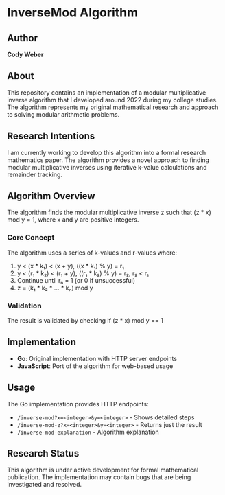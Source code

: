 # InverseMod Algorithm

## Author
**Cody Weber**

## About
This repository contains an implementation of a modular multiplicative inverse algorithm that I developed around 2022 during my college studies. The algorithm represents my original mathematical research and approach to solving modular arithmetic problems.

## Research Intentions
I am currently working to develop this algorithm into a formal research mathematics paper. The algorithm provides a novel approach to finding modular multiplicative inverses using iterative k-value calculations and remainder tracking.

## Algorithm Overview
The algorithm finds the modular multiplicative inverse z such that (z * x) mod y = 1, where x and y are positive integers.

### Core Concept
The algorithm uses a series of k-values and r-values where:
1. y < (x * k₁) < (x + y), ((x * k₁) % y) = r₁
2. y < (r₁ * k₂) < (r₁ + y), ((r₁ * k₂) % y) = r₂, r₂ < r₁
3. Continue until rₙ = 1 (or 0 if unsuccessful)
4. z = (k₁ * k₂ * ... * kₙ) mod y

### Validation
The result is validated by checking if (z * x) mod y == 1

## Implementation
- **Go**: Original implementation with HTTP server endpoints
- **JavaScript**: Port of the algorithm for web-based usage

## Usage
The Go implementation provides HTTP endpoints:
- `/inverse-mod?x=<integer>&y=<integer>` - Shows detailed steps
- `/inverse-mod-z?x=<integer>&y=<integer>` - Returns just the result
- `/inverse-mod-explanation` - Algorithm explanation

## Research Status
This algorithm is under active development for formal mathematical publication. The implementation may contain bugs that are being investigated and resolved.